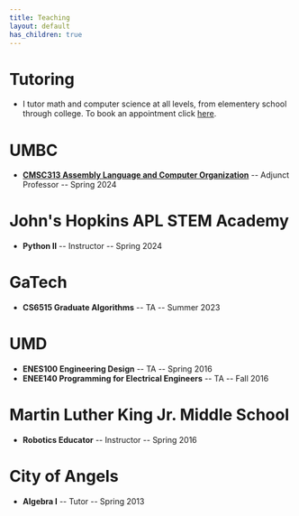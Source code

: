 ```yaml
---
title: Teaching
layout: default
has_children: true
---
```

# Tutoring
- I tutor math and computer science at all levels, from elementery school through college. To book an appointment click [here](https://calendly.com/mathcs/45min). 

# UMBC
- [**CMSC313 Assembly Language and Computer Organization**](umbc) -- Adjunct Professor -- Spring 2024

# John's Hopkins APL STEM Academy
- **Python II** -- Instructor -- Spring 2024

# GaTech
- **CS6515 Graduate Algorithms** -- TA -- Summer 2023

# UMD
- **ENES100 Engineering Design** -- TA -- Spring 2016
- **ENEE140 Programming for Electrical Engineers** -- TA -- Fall 2016

# Martin Luther King Jr. Middle School
- **Robotics Educator** -- Instructor -- Spring 2016

# City of Angels
- **Algebra I** -- Tutor -- Spring 2013

